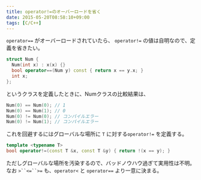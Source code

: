 ```yaml
---
title: operator!=のオーバーロードを省く
date: 2015-05-20T08:58:10+09:00
tags: [C/C++]
---
```


`operator==` がオーバーロードされていたら、 `operator!=` の値は自明なので、定義を省きたい。

```cpp
struct Num {
  Num(int x) : x(x) {}
  bool operator==(Num y) const { return x == y.x; }
  int x;
};
```

というクラスを定義したときに、Numクラスの比較結果は、

```cpp
Num(0) == Num(0); // 1
Num(0) == Num(1); // 0
Num(0) != Num(0); // コンパイルエラー
Num(0) != Num(1); // コンパイルエラー
```

これを回避するにはグローバルな場所に `T` に対する`operator!=` を定義する。

```cpp
template <typename T>
bool operator!=(const T &x, const T &y) { return !(x == y); }
```

ただしグローバルな場所を汚染するので、バッドノウハウ過ぎて実用性は不明。
なお `>``<=``>=` も、`operator<` と `operator==` より一意に決まる。


